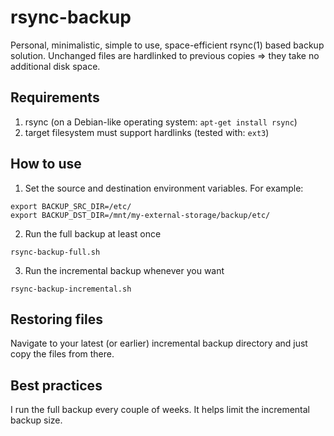 # rsync-backup

Personal, minimalistic, simple to use, space-efficient rsync(1) based backup
solution. Unchanged files are hardlinked to previous copies => they take no
additional disk space.

## Requirements

1. rsync (on a Debian-like operating system: `apt-get install rsync`)
2. target filesystem must support hardlinks (tested with: `ext3`)

## How to use

1. Set the source and destination environment variables. For example:

```
export BACKUP_SRC_DIR=/etc/
export BACKUP_DST_DIR=/mnt/my-external-storage/backup/etc/
```

2. Run the full backup at least once

```
rsync-backup-full.sh
```

3. Run the incremental backup whenever you want

```
rsync-backup-incremental.sh
```

## Restoring files

Navigate to your latest (or earlier) incremental backup directory
and just copy the files from there.

## Best practices

I run the full backup every couple of weeks. It helps limit the incremental
backup size.
